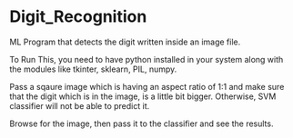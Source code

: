 # Digit_Recognition
ML Program that detects the digit written inside an image file.

To Run This, you need to have python installed in your system along with the modules like tkinter, sklearn, PIL, numpy.

Pass a sqaure image which is having an aspect ratio of 1:1 and make sure that the digit which is in the image, is a little bit bigger.
Otherwise, SVM classifier will not be able to predict it.

Browse for the image, then pass it to the classifier and see the results.
